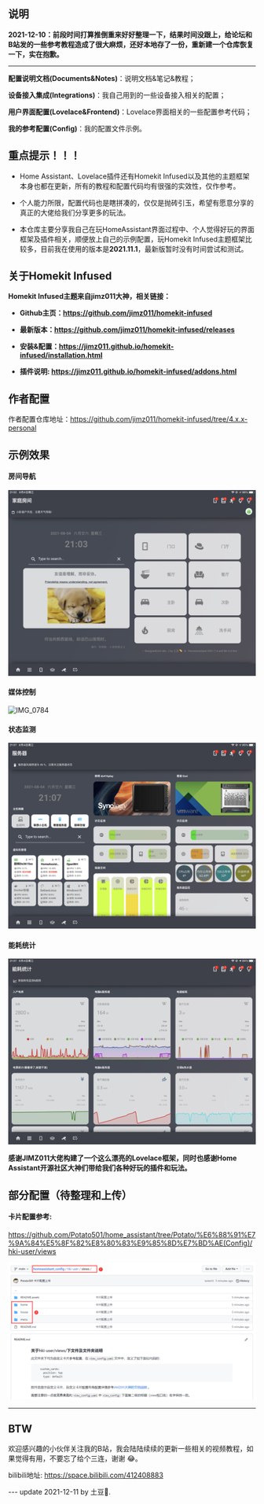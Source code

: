 ## 说明



**2021-12-10：前段时间打算推倒重来好好整理一下，结果时间没跟上，给论坛和B站发的一些参考教程造成了很大麻烦，还好本地存了一份，重新建一个仓库恢复一下，实在抱歉。**

---

**配置说明文档(Documents&Notes)**：说明文档&笔记&教程；

**设备接入集成(Integrations)**：我自己用到的一些设备接入相关的配置；


**用户界面配置(Lovelace&Frontend)**：Lovelace界面相关的一些配置参考代码；

**我的参考配置(Config)**：我的配置文件示例。




## 重点提示！！！



 - Home Assistant、Lovelace插件还有Homekit Infused以及其他的主题框架本身也都在更新，所有的教程和配置代码均有很强的实效性，仅作参考。

 - 个人能力所限，配置代码也是瞎拼凑的，仅仅是抛砖引玉，希望有愿意分享的真正的大佬给我们分享更多的玩法。

- 本仓库主要分享我自己在玩HomeAssistant界面过程中、个人觉得好玩的界面框架及插件相关，顺便放上自己的示例配置，玩Homekit Infused主题框架比较多，目前我在使用的版本是**2021.11.1**，最新版暂时没有时间尝试和测试。



## 关于Homekit Infused

**Homekit Infused主题来自jimz011大神，相关链接：**

- **Github主页：https://github.com/jimz011/homekit-infused**

- **最新版本：https://github.com/jimz011/homekit-infused/releases**

- **安装&配置：https://jimz011.github.io/homekit-infused/installation.html**

- **插件说明: https://jimz011.github.io/homekit-infused/addons.html**




## 作者配置


作者配置仓库地址：https://github.com/jimz011/homekit-infused/tree/4.x.x-personal


## 示例效果


#### 房间导航

![IMG_0779](README.assets/IMG_0779.PNG)

#### 媒体控制

![IMG_0784](README.assets/IMG_0784.PNG)

#### 状态监测

![IMG_0792](README.assets/IMG_0792.PNG)

#### 能耗统计

![IMG_0794](README.assets/IMG_0794.PNG)



**感谢JIMZ011大佬构建了一个这么漂亮的Lovelace框架，同时也感谢Home Assistant开源社区大神们带给我们各种好玩的插件和玩法。**




## 部分配置（待整理和上传）


#### 卡片配置参考:
https://github.com/Potato501/home_assistant/tree/Potato/%E6%88%91%E7%9A%84%E5%8F%82%E8%80%83%E9%85%8D%E7%BD%AE(Config)/hki-user/views

![image-20210914134607529-16315985219341](README.assets/image-20210914134607529-16315985219341.png)

---

## BTW

欢迎感兴趣的小伙伴关注我的B站，我会陆陆续续的更新一些相关的视频教程，如果觉得有用，不要忘了给个三连，谢谢 😂。

bilibili地址: https://space.bilibili.com/412408883 

--- update 2021-12-11 by 土豆🥔.

